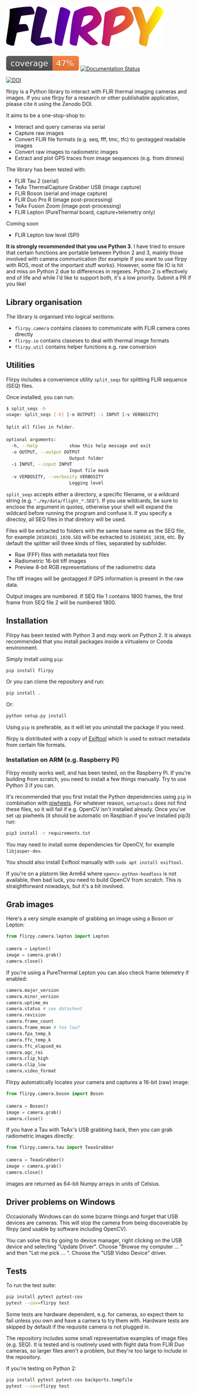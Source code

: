 # ![logo](logo.png)

![coverage](coverage.svg) [![Documentation Status](https://readthedocs.org/projects/flirpy/badge/?version=latest)](https://flirpy.readthedocs.io/en/latest/?badge=latest)

[![DOI](https://zenodo.org/badge/146534780.svg)](https://zenodo.org/badge/latestdoi/146534780)


flirpy is a Python library to interact with FLIR thermal imaging cameras and images. If you use flirpy for a research or other publishable application, please cite it using the Zenodo DOI.

It aims to be a one-stop-shop to:

* Interact and query cameras via serial
* Capture raw images
* Convert FLIR file formats (e.g. seq, fff, tmc, tfc) to geotagged readable images
* Convert raw images to radiometric images
* Extract and plot GPS traces from image sequences (e.g. from drones)

The library has been tested with:

* FLIR Tau 2 (serial)
* TeAx ThermalCapture Grabber USB (image capture)
* FLIR Boson (serial and image capture)
* FLIR Duo Pro R (image post-processing)
* TeAx Fusion Zoom (image post-processing)
* FLIR Lepton (PureThermal board, capture+telemetry only)

Coming soon

* FLIR Lepton low level (SPI)

**It is strongly recommended that you use Python 3**. I have tried to ensure that certain functions are portable between Python 2 and 3, mainly those involved with camera communication (for example if you want to use flirpy with ROS, most of the important stuff works). However, some file IO is hit and miss on Python 2 due to differences in regexes. Python 2 is effectively end of life and while I'd like to support both, it's a low priority. Submit a PR if you like!

## Library organisation

The library is organised into logical sections:

* `flirpy.camera` contains classes to communicate with FLIR camera cores directly
* `flirpy.io` contains claseses to deal with thermal image formats
* `flirpy.util` contains helper functions e.g. raw conversion

## Utilities

Flirpy includes a convenience utility `split_seqs` for splitting FLIR sequence (SEQ) files.

Once installed, you can run:

```bash
$ split_seqs -h
usage: split_seqs [-h] [-o OUTPUT] -i INPUT [-v VERBOSITY]

Split all files in folder.

optional arguments:
  -h, --help            show this help message and exit
  -o OUTPUT, --output OUTPUT
                        Output folder
  -i INPUT, --input INPUT
                        Input file mask
  -v VERBOSITY, --verbosity VERBOSITY
                        Logging level
```

`split_seqs` accepts either a directory, a specific filename, or a wildcard string (e.g. `"./my/data/flight_*.SEQ"`). If you use wildcards, be sure to enclose the argument in quotes, otherwise your shell will expand the wildcard before running the program and confuse it. If you specify a directoy, all SEQ files in that diretory will be used.

Files will be extracted to folders with the same base name as the SEQ file, for example `20180101_1030.SEQ` will be extracted to `20180101_1030`, etc. By default the splitter will three kinds of files, separated by subfolder.

* Raw (FFF) files with metadata text files
* Radiometric 16-bit tiff images
* Preview 8-bit RGB representations of the radiometric data

The tiff images will be geotagged if GPS information is present in the raw data.

Output images are numbered. If SEQ file 1 contains 1800 frames, the first frame from SEQ file 2 will be numbered 1800.

## Installation

Flirpy has been tested with Python 3 and _may_ work on Python 2. It is always recommended that you install packages inside a virtualenv or Conda environment.

Simply install using `pip`:

```
pip install flirpy
```

Or you can clone the repository and run:

``` bash
pip install .
```

Or:

``` bash
python setup.py install
```

Using `pip` is preferable, as it will let you uninstall the package if you need.

flirpy is distributed with a copy of [Exiftool](https://sno.phy.queensu.ca/~phil/exiftool/) which is used to extract metadata from certain file formats.

### Installation on ARM (e.g. Raspberry Pi)

Flirpy mostly works well, and has been tested, on the Raspberry Pi. If you're building from scratch, you need to install a few things manually. Try to use Python 3 if you can.

It's recommended that you first install the Python dependencies using `pip` in combination with [piwheels](https://www.piwheels.org/). For whatever reason, `setuptools` does not find these files, so it will fail if e.g. OpenCV isn't installed already. Once you've set up piwheels (it should be automatic on Raspbian if you've installed pip3) run:

``` bash
pip3 install -r requirements.txt
```

You may need to install some dependencies for OpenCV, for example `libjasper-dev`.

You should also install Exiftool manually with `sudo apt install exiftool`.

If you're on a platorm like Arm64 where `opencv-python-headless` is not available, then bad luck, you need to build OpenCV from scratch. This is straightforward nowadays, but it's a bit involved.

## Grab images

Here's a very simple example of grabbing an image using a Boson or Lepton:
    
``` python
from flirpy.camera.lepton import Lepton

camera = Lepton()
image = camera.grab()
camera.close()
```

If you're using a PureThermal Lepton you can also check frame telemetry if enabled:

```python
camera.major_version
camera.minor_version
camera.uptime_ms
camera.status # see datasheet
camera.revision
camera.frame_count
camera.frame_mean # too low?
camera.fpa_temp_k
camera.ffc_temp_k
camera.ffc_elapsed_ms
camera.agc_roi
camera.clip_high
camera.clip_low
camera.video_format
```

Flirpy automatically locates your camera and captures a 16-bit (raw) image:

``` python
from flirpy.camera.boson import Boson

camera = Boson()
image = camera.grab()
camera.close()
```

If you have a Tau with TeAx's USB grabbing back, then you can grab radiometric images directly:

``` python
from flirpy.camera.tau import TeaxGrabber

camera = TeaxGrabber()
image = camera.grab()
camera.close()
```

images are returned as 64-bit Numpy arrays in units of Celsius.

## Driver problems on Windows

Occasionally Windows can do some bizarre things and forget that USB devices are cameras. This will stop the camera from being discoverable by flirpy (and usable by software including OpenCV).

You can solve this by going to device manager, right clicking on the USB device and selecting "Update Driver". Choose "Browse my computer ... " and then "Let me pick ... ". Choose the "USB Video Device" driver.


## Tests

To run the test suite:

``` bash
pip install pytest pytest-cov
pytest --cov=flirpy test
```

Some tests are hardware dependent, e.g. for cameras, so expect them to fail unless you own and have a camera to try them with. Hardware tests are skipped by default if the requisite camera is not plugged in.

The repository includes some small representative examples of image files (e.g. SEQ). It is tested and is routinely used with flight data from FLIR Duo cameras, so larger files aren't a problem, but they're too large to include in the repository.

If you're testing on Python 2:
```bash
pip install pytest pytest-cov backports.tempfile
pytest --cov=flirpy test
```
